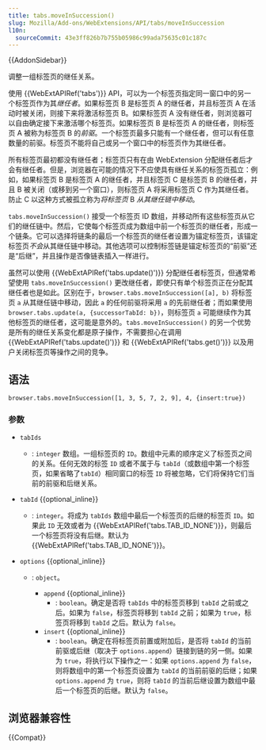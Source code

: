 ```yaml
---
title: tabs.moveInSuccession()
slug: Mozilla/Add-ons/WebExtensions/API/tabs/moveInSuccession
l10n:
  sourceCommit: 43e3ff826b7b755b05986c99ada75635c01c187c
---
```


{{AddonSidebar}}

调整一组标签页的继任关系。

使用 {{WebExtAPIRef('tabs')}} API，可以为一个标签页指定同一窗口中的另一个标签页作为其*继任者*。如果标签页 B 是标签页 A 的继任者，并且标签页 A 在活动时被关闭，则接下来将激活标签页 B。如果标签页 A 没有继任者，则浏览器可以自由确定接下来激活哪个标签页。如果标签页 B 是标签页 A 的继任者，则标签页 A 被称为标签页 B 的*前驱*。一个标签页最多只能有一个继任者，但可以有任意数量的前驱。标签页不能将自己或另一个窗口中的标签页作为其继任者。

所有标签页最初都没有继任者；标签页只有在由 WebExtension 分配继任者后才会有继任者。但是，浏览器在可能的情况下不应使具有继任关系的标签页孤立：例如，如果标签页 B 是标签页 A 的继任者，并且标签页 C 是标签页 B 的继任者，并且 B 被关闭（或移到另一个窗口），则标签页 A 将采用标签页 C 作为其继任者。防止 C 以这种方式被孤立称为*将标签页* B _从其继任链中移动_。

`tabs.moveInSuccession()` 接受一个标签页 ID 数组，并移动所有这些标签页从它们的继任链中。然后，它使每个标签页成为数组中前一个标签页的继任者，形成一个链条。它可以选择将链条的最后一个标签页的继任者设置为锚定标签页，该锚定标签页*不会*从其继任链中移动。其他选项可以控制标签链是锚定标签页的“前驱”还是“后继”，并且操作是否像链表插入一样进行。

虽然可以使用 {{WebExtAPIRef('tabs.update()')}} 分配继任者标签页，但通常希望使用 `tabs.moveInSuccession()` 更改继任者，即使只有单个标签页正在分配其继任者也是如此。区别在于，`browser.tabs.moveInSuccession([a], b)` 将标签页 `a` 从其继任链中移动，因此 `a` 的任何前驱将采用 `a` 的先前继任者；而如果使用 `browser.tabs.update(a, {successorTabId: b})`，则标签页 `a` 可能继续作为其他标签页的继任者，这可能是意外的。`tabs.moveInSuccession()` 的另一个优势是所有的继任关系变化都是原子操作，不需要担心在调用 {{WebExtAPIRef('tabs.update()')}} 和 {{WebExtAPIRef('tabs.get()')}} 以及用户关闭标签页等操作之间的竞争。

## 语法

```js-nolint
browser.tabs.moveInSuccession([1, 3, 5, 7, 2, 9], 4, {insert:true})
```

### 参数

- `tabIds`
  - : `integer` 数组。一组标签页的 `ID`。数组中元素的顺序定义了标签页之间的关系。任何无效的标签 `ID` 或者不属于与 `tabId`（或数组中第一个标签页，如果省略了`tabId`）相同窗口的标签 `ID` 将被忽略，它们将保持它们当前的前驱和后继关系。
- `tabId` {{optional_inline}}
  - : `integer`。将成为 `tabIds` 数组中最后一个标签页的后继的标签页 `ID`。如果此 `ID` 无效或者为 {{WebExtAPIRef('tabs.TAB_ID_NONE')}}，则最后一个标签页将没有后继。默认为 {{WebExtAPIRef('tabs.TAB_ID_NONE')}}。
- `options` {{optional_inline}}

  - : `object`。

    - `append` {{optional_inline}}
      - : `boolean`。确定是否将 `tabIds` 中的标签页移到 `tabId` 之前或之后。如果为 `false`，标签页将移到 `tabId` 之前；如果为 `true`，标签页将移到 `tabId` 之后。默认为 `false`。
    - `insert` {{optional_inline}}
      - : `boolean`。确定在将标签页前置或附加后，是否将 `tabId` 的当前前驱或后继（取决于 `options.append`）链接到链的另一侧。如果为 `true`，将执行以下操作之一：如果 `options.append` 为 `false`，则将数组中的第一个标签页设置为 `tabId` 的当前前驱的后继；如果 `options.append` 为 `true`，则将 `tabId` 的当前后继设置为数组中最后一个标签页的后继。默认为 `false`。

## 浏览器兼容性

{{Compat}}
